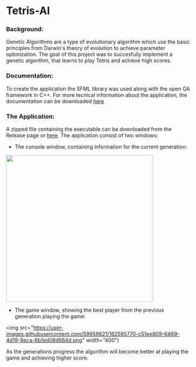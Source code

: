 # Tetris-AI

### Background:
Genetic Algorithms are a type of evolutionary algorithm which use the basic principles from Darwin's theory of evolution to achieve parameter optimization. The goal of this project was to succesfully implement a genetic algorithm, that learns to play Tetris and achieve high scores.

### Documentation:
To create the application the SFML library was used along with the open GA framework in C++. For more tecnical information about the application, the documentation can be downloaded [here](https://github.com/StylianosZachariou/Tetris-AI/files/8456614/Documentation.pdf)

### The Application:
A zipped file containing the executable can be downloaded from the Release page or [here](https://github.com/StylianosZachariou/Tetris-AI/releases/download/1.0/executable.zip). The application consist of two windows:

- The console window, containing information for the current generation:

<img src="https://user-images.githubusercontent.com/59959821/162565745-1ffb5a23-7503-4921-a9c5-b4e5d02b8c41.png" width="400">

- The game window, showing the best player from the previous generation playing the game:

<img src="https://user-images.githubusercontent.com/59959821/162565770-c51ee809-6469-4d19-8eca-6b1ed08d664d.png" width="400")

As the generations progress the algorithm will become better at playing the game and achieving higher score.
